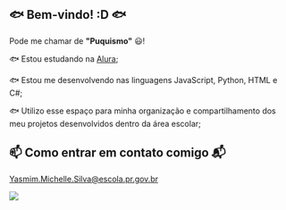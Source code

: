 ## 🐟 Bem-vindo! :D 🐟

Pode me chamar de **"Puquismo"** 😃!

🐟 Estou estudando na [Alura](https://www.alura.com.br);

🐟 Estou me desenvolvendo nas linguagens JavaScript, Python, HTML e C#;

🐟 Utilizo esse espaço para minha organização e compartilhamento dos meu projetos desenvolvidos dentro da área escolar;

## 📫 Como entrar em contato comigo 📬

 Yasmim.Michelle.Silva@escola.pr.gov.br


 ![](https://tenor.com/bwyXx.gif)

<!--
**PukaPukismo/PukaPukismo** is a ✨ _special_ ✨ repository because its `README.md` (this file) appears on your GitHub profile.

Here are some ideas to get you started:

- 🔭 I’m currently working on ...
- 🌱 I’m currently learning ...
- 👯 I’m looking to collaborate on ...
- 🤔 I’m looking for help with ...
- 💬 Ask me about ...
- 📫 How to reach me: ...
- 😄 Pronouns: ...
- ⚡ Fun fact: ...
-->
